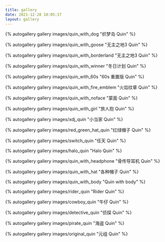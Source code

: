 ```yaml
---
title: gallery
date: 2021-12-28 18:05:17
layout: gallery
---
```


{% autogallery gallery images/quin_with_dog "织梦岛 Quin" %}

{% autogallery gallery images/quin_with_goose "无主之地3 Quin" %}

{% autogallery gallery images/quin_with_borderland "无主之地3 Quin" %}

{% autogallery gallery images/quin_with_winner "冬日计划 Quin" %}

{% autogallery gallery images/quin_with_60s "60s 重置版 Quin" %}

{% autogallery gallery images/quin_with_fire_emblem "火焰纹章 Quin" %}

{% autogallery gallery images/quin_with_noface "蒙面 Quin" %}

{% autogallery gallery images/quin_with_girl "旅人抱 Quin" %}

{% autogallery gallery images/xdj_quin "小当家 Quin" %}

{% autogallery gallery images/red_green_hat_quin "红绿帽子 Quin" %}

{% autogallery gallery images/switch_quin "任天 Quin" %}

{% autogallery gallery images/halo_quin "Halo Quin" %}

{% autogallery gallery images/quin_with_headphone "骨传导耳机 Quin" %}

{% autogallery gallery images/quin_with_hat "各种帽子 Quin" %}

{% autogallery gallery images/quin_with_body "Quin with body" %}

{% autogallery gallery images/rider_quin "Rider Quin" %}

{% autogallery gallery images/cowboy_quin "牛仔 Quin" %}

{% autogallery gallery images/detective_quin "侦探 Quin" %}

{% autogallery gallery images/pirate_quin "海盗 Quin" %}

{% autogallery gallery images/original_quin "元组 Quin" %}

